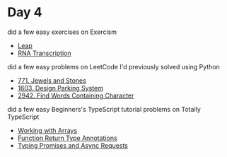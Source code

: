 # Day 4

did a few easy exercises on Exercism

- [Leap](https://exercism.org/tracks/typescript/exercises/leap)
- [RNA Transcription](https://exercism.org/tracks/typescript/exercises/rna-transcription)

did a few easy problems on LeetCode I'd previously solved using Python

- [771. Jewels and Stones](https://leetcode.com/problems/jewels-and-stones/)
- [1603. Design Parking System](https://leetcode.com/problems/design-parking-system/)
- [2942. Find Words Containing Character](https://leetcode.com/problems/find-words-containing-character/)

did a few easy Beginners's TypeScript tutorial problems on Totally TypeScript

- [Working with Arrays](https://www.totaltypescript.com/tutorials/beginners-typescript/beginner-s-typescript-section/working-with-arrays)
- [Function Return Type Annotations](https://www.totaltypescript.com/tutorials/beginners-typescript/beginner-s-typescript-section/function-return-type-annotations)
- [Typing Promises and Async Requests](https://www.totaltypescript.com/tutorials/beginners-typescript/beginner-s-typescript-section/typing-promises-and-async-requests)
